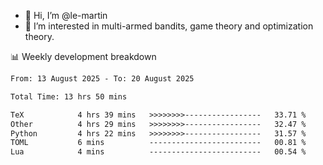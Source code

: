 - 👋 Hi, I’m @le-martin
- 👀 I’m interested in multi-armed bandits, game theory and optimization theory.
<!---- 💞️ I’m looking to collaborate on ...
- 📫 How to reach me ...-->

<!---
Tutorial for using WakaTime stats in GitHub profile: https://github.com/athul/waka-readme
-->

📊 Weekly development breakdown
<!--START_SECTION:waka-->

```txt
From: 13 August 2025 - To: 20 August 2025

Total Time: 13 hrs 50 mins

TeX            4 hrs 39 mins   >>>>>>>>-----------------   33.71 %
Other          4 hrs 29 mins   >>>>>>>>-----------------   32.47 %
Python         4 hrs 22 mins   >>>>>>>>-----------------   31.57 %
TOML           6 mins          -------------------------   00.81 %
Lua            4 mins          -------------------------   00.54 %
```

<!--END_SECTION:waka-->

<!---
le-martin/le-martin is a ✨ special ✨ repository because its `README.md` (this file) appears on your GitHub profile.
You can click the Preview link to take a look at your changes.
--->
